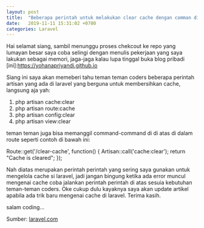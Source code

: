 ```yaml
---
layout: post
title:  "Beberapa perintah untuk melakukan clear cache dengan comman di Laravel 5"
date:   2019-11-11 15:31:02 +0700
categories: Laravel
---
```

Hai selamat siang, sambil menunggu proses chekcout ke repo yang lumayan besar saya coba selingi dengan menulis
pekerjaan yang saya lakukan sebagai memori, jaga-jaga kalau lupa tinggal buka blog pribadi [ini]:https://yohanapriyandi.github.io

Siang ini saya akan memeberi tahu teman teman coders beberapa perintah artisan yang ada di laravel yang berguna untuk membersihkan cache, langsung aja yah:

1. php artisan cache:clear
2. php artisan route:cache
3. php artisan config:clear
4. php artisan view:clear


teman teman juga bisa memanggil command-command di di atas di dalam route seperti contoh di bawah ini:

Route::get('/clear-cache', function() {
    Artisan::call('cache:clear');
    return "Cache is cleared";
});

Nah diatas merupakan perintah perintah yang sering saya gunakan untuk mengelola cache si laravel, jadi jangan bingung ketika ada error muncul mengenai cache coba jalankan perintah perintah di atas sesuia kebutuhan teman-teman coders. Oke cukup dulu kayaknya saya akan update artikel apabila ada trik baru mengenai cache di laravel. Terima kasih.

salam coding...

Sumber: [laravel.com][laravel-sites]



[laravel-sites]:https://laravel.com/
